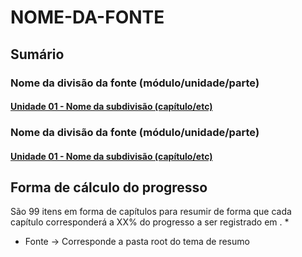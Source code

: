 # NOME-DA-FONTE

## Sumário

### Nome da divisão da fonte (módulo/unidade/parte)

#### [Unidade 01 - Nome da subdivisão (capítulo/etc)]()

### Nome da divisão da fonte (módulo/unidade/parte)

#### [Unidade 01 - Nome da subdivisão (capítulo/etc)]()

## Forma de cálculo do progresso

São 99 itens em forma de capítulos para resumir de forma que cada capítulo corresponderá a XX% do progresso a ser registrado em [](). *

* Fonte -> Corresponde a pasta root do tema de resumo
